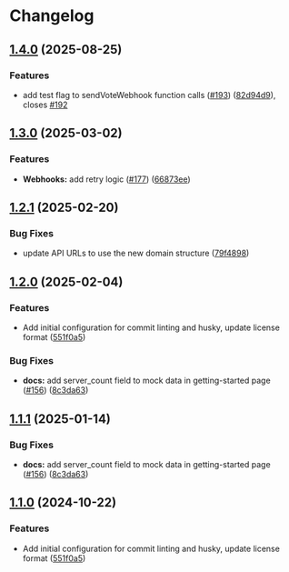 # Changelog

## [1.4.0](https://github.com/discordplace/discord.place/compare/docs@v1.3.0...docs@v1.4.0) (2025-08-25)


### Features

* add test flag to sendVoteWebhook function calls ([#193](https://github.com/discordplace/discord.place/issues/193)) ([82d94d9](https://github.com/discordplace/discord.place/commit/82d94d959c9af1923beadf5cb5a14ceb3a538578)), closes [#192](https://github.com/discordplace/discord.place/issues/192)

## [1.3.0](https://github.com/discordplace/discord.place/compare/docs@v1.2.1...docs@v1.3.0) (2025-03-02)


### Features

* **Webhooks:** add retry logic ([#177](https://github.com/discordplace/discord.place/issues/177)) ([66873ee](https://github.com/discordplace/discord.place/commit/66873ee83aaa7b4123e9a722fc6c3d498dbe8ff7))

## [1.2.1](https://github.com/discordplace/discord.place/compare/docs@v1.2.0...docs@v1.2.1) (2025-02-20)


### Bug Fixes

* update API URLs to use the new domain structure ([79f4898](https://github.com/discordplace/discord.place/commit/79f489826db8bd3b1bb5fb2dadba75fcd45a7877))

## [1.2.0](https://github.com/discordplace/discord.place/compare/docs-v1.1.1...docs@v1.2.0) (2025-02-04)


### Features

* Add initial configuration for commit linting and husky, update license format ([551f0a5](https://github.com/discordplace/discord.place/commit/551f0a5256b924ce2d6baed9bd475db11d1cacb6))


### Bug Fixes

* **docs:** add server_count field to mock data in getting-started page ([#156](https://github.com/discordplace/discord.place/issues/156)) ([8c3da63](https://github.com/discordplace/discord.place/commit/8c3da635b23be3ddf864794f07cd02d614d3f18f))

## [1.1.1](https://github.com/discordplace/discord.place/compare/docs@v1.1.0...docs@v1.1.1) (2025-01-14)


### Bug Fixes

* **docs:** add server_count field to mock data in getting-started page ([#156](https://github.com/discordplace/discord.place/issues/156)) ([8c3da63](https://github.com/discordplace/discord.place/commit/8c3da635b23be3ddf864794f07cd02d614d3f18f))

## [1.1.0](https://github.com/discordplace/discord.place/compare/docs-v1.0.0...docs@v1.1.0) (2024-10-22)


### Features

* Add initial configuration for commit linting and husky, update license format ([551f0a5](https://github.com/discordplace/discord.place/commit/551f0a5256b924ce2d6baed9bd475db11d1cacb6))
